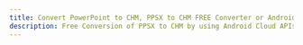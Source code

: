 ---title: Convert PowerPoint to CHM, PPSX to CHM FREE Converter or Android SDKdescription: Free Conversion of PPSX to CHM by using Android Cloud APIs & SDKs. Also Create, Edit & Render Microsoft Word & OpenOffice documents in the Cloud.---